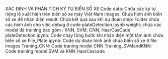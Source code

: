 XÁC ĐỊNH VÀ PHÂN TÍCH KÝ TỰ BIỂN SỐ XE
Code
	data: Chứa các ký tự riêng lẻ xuất hiện trên biển số xe máy Việt Nam
	images: Chứa hình ảnh biển số xe để nhận diện
	result: Chứa kết quả sau khi dự đoán
	step: Folder chứa các hình ảnh cho việc debug ở code plateDetection.ipynb
	weight: chứa các model đã training bao gồm : KNN, SVM, CNN, HaarCasCade
	plateDetection.ipynb: Code chạy từng bước khi nhận diện một tấm ảnh chứa biển số xe
	File_Plate.ipynb: Code dự đoán hình ảnh chứa biển số xe ở file images
	Traning_CNN: Code traning model CNN 
	Training_SVMandKNN: Code training model SVM và KNN
HaarCascade
	